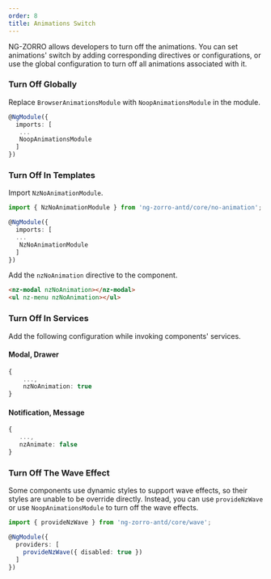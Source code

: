```yaml
---
order: 8
title: Animations Switch
---
```


NG-ZORRO allows developers to turn off the animations. You can set animations' switch by adding corresponding directives or
configurations, or use the global configuration to turn off all animations associated with it.

### Turn Off Globally

Replace `BrowserAnimationsModule` with `NoopAnimationsModule` in the module.

```ts
@NgModule({
  imports: [
   ...
   NoopAnimationsModule
  ]
})
```

### Turn Off In Templates


Import `NzNoAnimationModule`.

```ts
import { NzNoAnimationModule } from 'ng-zorro-antd/core/no-animation';

@NgModule({
  imports: [
  ...
   NzNoAnimationModule
  ]
})
```

Add the `nzNoAnimation` directive to the component.

```HTML
<nz-modal nzNoAnimation></nz-modal>
<ul nz-menu nzNoAnimation></ul>
```

### Turn Off In Services

Add the following configuration while invoking components' services.

#### Modal, Drawer

```ts
{
    ...,
    nzNoAnimation: true
}
```

#### Notification, Message

```ts
{
   ...,
   nzAnimate: false
}
```

### Turn Off The Wave Effect

Some components use dynamic styles to support wave effects, so their styles are unable to be override directly. Instead, you can use `provideNzWave` or use
 `NoopAnimationsModule` to turn off the wave effects.

```ts
import { provideNzWave } from 'ng-zorro-antd/core/wave';

@NgModule({
  providers: [
    provideNzWave({ disabled: true })
  ]
})
```
